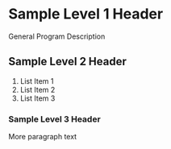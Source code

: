 # Sample Level 1 Header

General Program Description

## Sample Level 2 Header

1. List Item 1
2. List Item 2
3. List Item 3

### Sample Level 3 Header

More paragraph text
